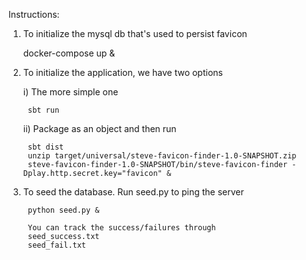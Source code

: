 Instructions:

1. To initialize the mysql db that's used to persist favicon

    docker-compose up &

2. To initialize the application, we have two options

    i) The more simple one
    
        sbt run

    ii) Package as an object and then run

        sbt dist
        unzip target/universal/steve-favicon-finder-1.0-SNAPSHOT.zip
        steve-favicon-finder-1.0-SNAPSHOT/bin/steve-favicon-finder -Dplay.http.secret.key="favicon" &

3. To seed the database. Run seed.py to ping the server

        python seed.py &

        You can track the success/failures through
        seed_success.txt
        seed_fail.txt

